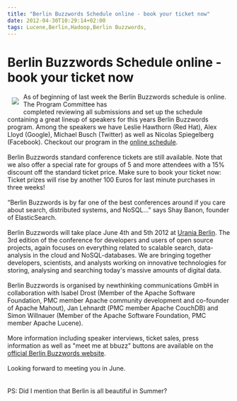 ```yaml
---
title: "Berlin Buzzwords Schedule online - book your ticket now"
date: 2012-04-30T10:29:14+02:00
tags: Lucene,Berlin,Hadoop,Berlin Buzzwords,
---
```


# Berlin Buzzwords Schedule online - book your ticket now


<img src="http://newthinking.de/files/2012/04/BB12_160x129-2.jpg" style="float:left;margin:10px"/> As of beginning of 
last week the Berlin Buzzwords schedule is online. The Program Committee has <br>completed reviewing all submissions 
and set up the schedule containing a great lineup of speakers for this years Berlin Buzzwords program. Among the 
speakers we have Leslie Hawthorn (Red Hat), Alex Lloyd (Google), Michael Busch (Twitter) as well as Nicolas Spiegelberg 
(Facebook). Checkout our program in the <a href="http://berlinbuzzwords.de/program/session-schedule">online 
schedule</a>.<br><br>Berlin Buzzwords standard conference tickets are still available. Note that we also offer a 
special rate for groups of 5 and more attendees with a 15% discount off the standard ticket price. Make sure to book 
your ticket now: Ticket prizes will rise by another 100 Euros for last minute purchases in three weeks!<br><br>“Berlin 
Buzzwords is by far one of the best conferences around if you care about search, distributed systems, and NoSQL...” 
says Shay Banon, founder of ElasticSearch. <br><br>Berlin Buzzwords will take place June 4th and 5th 2012 at <a 
href="http://www.uraniaberlin.de">Urania Berlin</a>. The 3rd edition of the conference for developers and users of open 
source projects, again focuses on everything related to scalable search, data-analysis in the cloud and 
NoSQL-databases. We are bringing together developers, scientists, and analysts working on innovative technologies for 
storing, analysing and searching today's massive amounts of digital data. <br><br>Berlin Buzzwords is organised by 
newthinking communications GmbH in collaboration with Isabel Drost (Member of the Apache Software Foundation, PMC 
member Apache community development and co-founder of Apache Mahout), Jan Lehnardt (PMC member Apache CouchDB) and 
Simon Willnauer (Member of the Apache Software Foundation, PMC member Apache Lucene). <br><br>More information 
including speaker interviews, ticket sales, press information as well as "meet me at bbuzz" buttons are available on 
the <a href="http://berlinbuzzwords.de/ ">official Berlin Buzzwords website</a>.<br><br>Looking forward to meeting you 
in June.<br><br><br>PS: Did I mention that Berlin is all beautiful in Summer?
